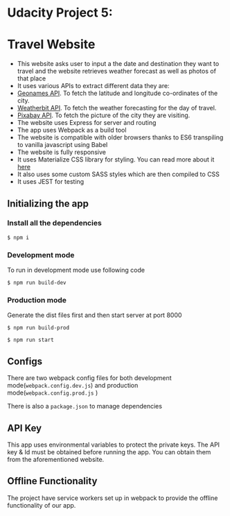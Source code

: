 # Udacity Project 5:

# Travel Website

- This website asks user to input a the date and destination they want to travel and the website retrieves weather forecast as well as photos of that place
- It uses various APIs to extract different data they are:
- [Geonames API](http://www.geonames.org/export/web-services.html). To fetch the latitude and longitude co-ordinates of the city.
- [Weatherbit API](https://www.weatherbit.io/account/create). To fetch the weather forecasting for the day of travel.
- [Pixabay API](https://pixabay.com/api/docs/). To fetch the picture of the city they are visiting.
- The website uses Express for server and routing
- The app uses Webpack as a build tool
- The website is compatible with older browsers thanks to ES6 transpiling to vanilla javascript using Babel
- The website is fully responsive
- It uses Materialize CSS library for styling. You can read more about it [here](https://materializecss.com/getting-started.html)
- It also uses some custom SASS styles which are then compiled to CSS
- It uses JEST for testing

## Initializing the app

### Install all the dependencies

`$ npm i`

### Development mode

To run in development mode use following code

`$ npm run build-dev`

### Production mode

Generate the dist files first and then start server at port 8000

`$ npm run build-prod`

`$ npm run start`

## Configs

There are two webpack config files for both development mode(`webpack.config.dev.js`) and production mode(`webpack.config.prod.js` )

There is also a `package.json` to manage dependencies

## API Key

This app uses environmental variables to protect the private keys. The API key & Id must be obtained before running the app. You can obtain them from the aforementioned website.

## Offline Functionality

The project have service workers set up in webpack to provide the offline functionality of our app.
